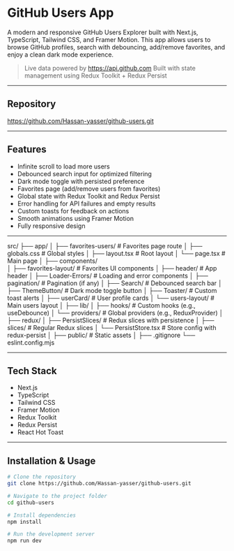 # GitHub Users App

A modern and responsive GitHub Users Explorer built with Next.js, TypeScript, Tailwind CSS, and Framer Motion. This app allows users to browse GitHub profiles, search with debouncing, add/remove favorites, and enjoy a clean dark mode experience.

> Live data powered by https://api.github.com
> Built with state management using Redux Toolkit + Redux Persist

---

## Repository

https://github.com/Hassan-yasser/github-users.git

---

## Features

- Infinite scroll to load more users
- Debounced search input for optimized filtering
- Dark mode toggle with persisted preference
- Favorites page (add/remove users from favorites)
- Global state with Redux Toolkit and Redux Persist
- Error handling for API failures and empty results
- Custom toasts for feedback on actions
- Smooth animations using Framer Motion
- Fully responsive design

---

src/
├── app/
│ ├── favorites-users/ # Favorites page route
│ ├── globals.css # Global styles
│ ├── layout.tsx # Root layout
│ └── page.tsx # Main page
│
├── components/  
│ ├── favorites-layout/ # Favorites UI components
│ ├── header/ # App header
│ ├── Loader-Errors/ # Loading and error components
│ ├── pagination/ # Pagination (if any)
│ ├── Search/ # Debounced search bar
│ ├── ThemeButton/ # Dark mode toggle button
│ ├── Toaster/ # Custom toast alerts
│ ├── userCard/ # User profile cards
│ └── users-layout/ # Main users layout
│
├── lib/
│ ├── hooks/ # Custom hooks (e.g., useDebounce)
│ └── providers/ # Global providers (e.g., ReduxProvider)
│
├── redux/
│ ├── PersistSlices/ # Redux slices with persistence
│ ├── slices/ # Regular Redux slices
│ └── PersistStore.tsx # Store config with redux-persist
│
├── public/ # Static assets
│
├── .gitignore
└── eslint.config.mjs

---

## Tech Stack

- Next.js
- TypeScript
- Tailwind CSS
- Framer Motion
- Redux Toolkit
- Redux Persist
- React Hot Toast

---

## Installation & Usage

```bash
# Clone the repository
git clone https://github.com/Hassan-yasser/github-users.git

# Navigate to the project folder
cd github-users

# Install dependencies
npm install

# Run the development server
npm run dev
```
